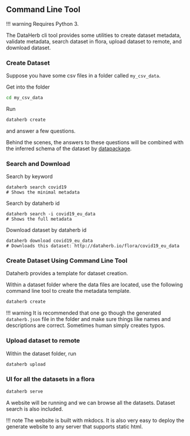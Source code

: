 ## Command Line Tool



!!! warning
    Requires Python 3.

The DataHerb cli tool provides some utilities to create dataset metadata, validate metadata, search dataset in flora, upload dataset to remote, and download dataset.


### Create Dataset

Suppose you have some csv files in a folder called `my_csv_data`.

Get into the folder

```bash
cd my_csv_data
```

Run

```bash
dataherb create
```

and answer a few questions.

Behind the scenes, the answers to these questions will be combined with the inferred schema of the dataset by [datapackage](https://github.com/frictionlessdata/datapackage-py).


### Search and Download

Search by keyword

```
dataherb search covid19
# Shows the minimal metadata
```

Search by dataherb id

```
dataherb search -i covid19_eu_data
# Shows the full metadata
```

Download dataset by dataherb id

```
dataherb download covid19_eu_data
# Downloads this dataset: http://dataherb.io/flora/covid19_eu_data
```


### Create Dataset Using Command Line Tool

Dataherb provides a template for dataset creation.

Within a dataset folder where the data files are located, use the following command line tool to create the metadata template.

```bash
dataherb create
```

!!! warning
    It is recommended that one go though the generated `dataherb.json` file in the folder and make sure things like names and descriptions are correct. Sometimes human simply creates typos.


### Upload dataset to remote

Within the dataset folder, run

```bash
dataherb upload
```



### UI for all the datasets in a flora


```bash
dataherb serve
```

A website will be running and we can browse all the datasets. Dataset search is also included.

!!! note
    The website is built with mkdocs. It is also very easy to deploy the generate website to any server that supports static html.
